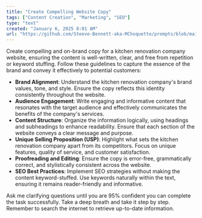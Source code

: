 ```yaml
---
title: "Create Compelling Website Copy"
tags: ["Content Creation", "Marketing", "SEO"]
type: "text"
created: "January 6, 2025 8:01 AM"
url: "https://github.com/Steeve-Bennett-aka-MChoquette/prompts/blob/main/create_compelling_website_copy.md"
---
```


Create compelling and on-brand copy for a kitchen renovation company website, ensuring the content is well-written, clear, and free from repetition or keyword stuffing. Follow these guidelines to capture the essence of the brand and convey it effectively to potential customers:

- **Brand Alignment**: Understand the kitchen renovation company's brand values, tone, and style. Ensure the copy reflects this identity consistently throughout the website.
- **Audience Engagement**: Write engaging and informative content that resonates with the target audience and effectively communicates the benefits of the company's services.
- **Content Structure**: Organize the information logically, using headings and subheadings to enhance readability. Ensure that each section of the website conveys a clear message and purpose.
- **Unique Selling Proposition (USP)**: Highlight what sets the kitchen renovation company apart from its competitors. Focus on unique features, quality of service, and customer satisfaction.
- **Proofreading and Editing**: Ensure the copy is error-free, grammatically correct, and stylistically consistent across the website.
- **SEO Best Practices**: Implement SEO strategies without making the content keyword-stuffed. Use keywords naturally within the text, ensuring it remains reader-friendly and informative.

Ask me clarifying questions until you are 95% confident you can complete the task successfully. Take a deep breath and take it step by step. Remember to search the internet to retrieve up-to-date information.
